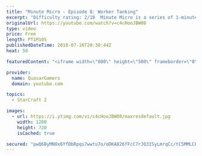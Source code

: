 ```yaml
---
title: "Minute Micro - Episode 8: Worker Tanking"
excerpt: "Difficulty rating: 2/10  Minute Micro is a series of 1-minute videos explaining how to perform common micro techniques. This episode is on worker tanking.  twitch.tv/Quasarprintf  Why this works:  Units in starcraft acquire targets based on a priority system. Units that are considered a threat are highest"
originalUrl: https://youtube.com/watch?v=c4cHooJBW08
type: video
price: Free
length: PT1M10S
publishedDateTime: 2018-07-16T20:30:44Z
heat: 50

featuredContent: "<iframe width=\"800\" height=\"500\" frameborder=\"0\" src=\"https://www.youtube.com/embed/c4cHooJBW08\" allow=\"accelerometer; autoplay; encrypted-media; gyroscope; picture-in-picture\" allowfullscreen></iframe>"

provider:
  name: QuasarGamers
  domain: youtube.com

topics:
  - StarCraft 2

images:
  - url: https://i.ytimg.com/vi/c4cHooJBW08/maxresdefault.jpg
    width: 1280
    height: 720
    isCached: true

secured: "pwQ6ByMNOx6YfDbRpqs7wwtu7o/oDKA826fFcC7rJQ3ISyLmrqCc/tC5MMLC8M+vK63D7gKV5efJcBDhsvscBQqzkvC1nFeDWOgoYciE73+Jcpd9d065gNzgALOHS34Snz8ktGMZvBu/xxafqYeByDRPC++RwIOT4qRg/l9o2/3Mgbge+KIMhF6v9FbWpWMOIpr2CF1xiyR6XpZTltF0k9xUo3949YTSaT3DQjUxW0We8MWNka9LDjxHYy9OpW414r8AV3qzrYRwT7y722NNPrcx7BF2fGEAf3TTx2pzu7Ob03u+UZZkAH2Dtps5AfNI59FjG4CEbs3Tx+MnLSO5PJ38WttPKDjefhUHVeoHAGpP1gV0Fi6Sa9sZKiwyy/J/BYg6OGmi6BoIxgycrizQ5Twcujh5MbfE8BFabR9Z7+A=;ZjLLkCxayC3pziVicgFWOw=="
---
```



